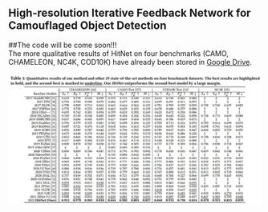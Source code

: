 
## High-resolution Iterative Feedback Network for Camouflaged Object Detection

##The code will be come soon!!! <br>
The more qualitative results of HitNet on four benchmarks (CAMO, CHAMELEON, NC4K, COD10K) have already been stored in [Google Drive](https://drive.google.com/file/d/1dtsSXrFryBujpzXc7RX_ci2xnFPw5QzA/view?usp=sharing). <br>

![benchmark](Figures/benchmark.JPG) <br>
